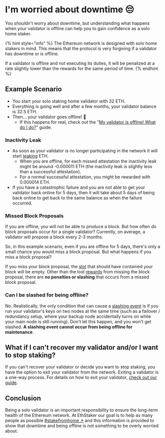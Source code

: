 # I'm worried about downtime 😔

You shouldn't worry about downtime, but understanding what happens when your validator is offline can help you to gain confidence as a solo home staker.

{% hint style="info" %}
The Ethereum network is designed with solo home stakers in mind. This means that the protocol is very forgiving if a validator has downtime or is offline.

If a validator is offline and not executing its duties, it will be penalized at a rate slightly lower than the rewards for the same period of time.
{% endhint %}

## Example Scenario

* You start your solo staking home validator with 32 ETH.
* Everything is going well and after a few months, your validator balance is 32.5 ETH.
* Then... your validator goes offline! 🚨
  * If this happens for real, check out the "[My validator is offline! What do I do?](validator-offline.md)" guide.

### Inactivity Leak

* As soon as your validator is no longer participating in the network it will start [leaking](../staking-glossary.md#inactivity-leak) ETH.
  * When you are offline, for each missed attestation the inactivity leak might be around -0.000011 ETH (the inactivity leak is slightly less than a successful attestation).
  * For a normal successful attestation, you might be rewarded with 0.000014 ETH.
* If you have a catastrophic failure and you are not able to get your validator back online for 5 days, then it will take about 5 days of being back online to get back to the same balance as when the failure occurred.

### Missed Block Proposals

If you are offline, you will not be able to produce a block. But how often do block proposals occur for a single validator? Currently, on average, a validator will propose a block every 2-3 months.

So, in this example scenario, even if you are offline for 5 days, there's only a small chance you would miss a block proposal. But what happens if you miss a block proposal?

If you miss your block proposal, the [slot](https://github.com/Buttaa/ethstaker/blob/main/help/staking-glossary.md#slot) that should have contained your block will be empty. Other than the lost [rewards](https://github.com/Buttaa/ethstaker/blob/main/help/rewards/chain-rewards.md) from missing the block proposal, there are **no penalties or slashing** that occurs from a missed block proposal.

### Can I be slashed for being offline?

No. Realistically, the only condition that can cause a [slashing event](https://github.com/Buttaa/ethstaker/blob/main/help/staking-glossary.md#slashable-offenses) is if you run your validator's keys on two nodes at the same time (such as a failover / redundancy setup, where your backup node accidentally turns on while your main node is still running). Don't let this happen, and you won't get slashed. **A slashing event cannot occur from being offline for maintenance**.

## What if I can't recover my validator and/or I want to stop staking?

If you can't recover your validator or decide you want to stop staking, you have the option to exit your validator from the network. Exiting a validator is a one-way process. For details on how to exit your validator, [check out our guide](../tutorials/how-to-exit-a-validator.md).

## Conclusion

Being a solo validator is an important responsibility to ensure the long-term health of the Ethereum network. At EthStaker our goal is to help as many people as possible [#stakefromhome ↗](https://twitter.com/search?q=%23stakefromhome) and this information is provided to show that downtime and being offline is not something to be overly worried about.
